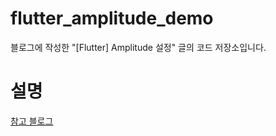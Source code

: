# flutter_amplitude_demo

블로그에 작성한 "[Flutter] Amplitude 설정" 글의 코드 저장소입니다.

# 설명

[참고 블로그](https://suhwanc.tistory.com/201)
